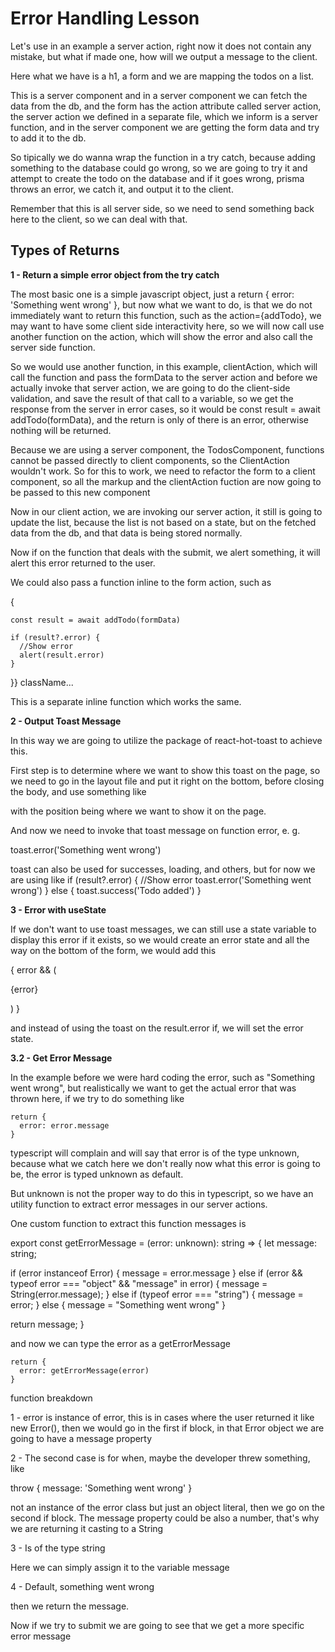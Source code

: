 # Error Handling Lesson

Let's use in an example a server action, right now it does not contain any mistake, but what if made one, how will we output
a message to the client.

Here what we have is a h1, a form and we are mapping the todos on a list.

This is a server component and in a server component we can fetch the data from the db, and the form has the action attribute
called server action, the server action we defined in a separate file, which we inform is a server function,  and in the
server component we are getting the form data and try to add it to the db.

So tipically we do wanna wrap the function in a try catch, because adding something to the database could go wrong, so
we are going to try it and attempt to create the todo on the database and if it goes wrong, prisma throws an error, we catch
it, and output it to the client.

Remember that this is all server side, so we need to send something back here to the client, so we can deal with that.

## Types of Returns

**1 - Return a simple error object from the try catch**

The most basic one is a simple javascript object, just a return { error: 'Something went wrong' }, but now what we want
to do, is that we do not immediately want to return this function, such as the action={addTodo}, we may want to have some
client side interactivity here, so we will now call use another function on the action, which will show the error and also
call the server side function.

So we would use another function, in this example, clientAction, which will call the function and pass the formData to the
server action and before we actually invoke that server action, we are going to do the client-side validation, and save the
result of that call to a variable, so we get the response from the server in error cases, so it would be
const result = await addTodo(formData), and the return is only of there is an error, otherwise nothing will be returned.

Because we are using a server component, the TodosComponent, functions cannot be passed directly to client components, so
the ClientAction wouldn't work. So for this to work, we need to refactor the form to a client component, so all the markup
and the clientAction fuction are now going to be passed to this new component

Now in our client action, we are invoking our server action, it still is going to update the list, because the list is not
based on a state, but on the fetched data from the db, and that data is being stored normally.

Now if on the function that deals with the submit, we alert something, it will alert this error returned to the user.

We could also pass a function inline to the form action, such as

<form action={async (formData: FormData) => {

    const result = await addTodo(formData)

    if (result?.error) {
      //Show error
      alert(result.error)
    }
  }} className...
>

This is a separate inline function which works the same.



**2 - Output Toast Message**

In this way we are going to utilize the package of react-hot-toast to achieve this.

First step is to determine where we want to show this toast on the page, so we
need to go in the layout file and put it right on the bottom, before closing the
body, and use something like

<Toaster position="top-right" /> with the position being where we want to show it
on the page.

And now we need to invoke that toast message on function error, e. g.

toast.error('Something went wrong')

toast can also be used for successes, loading, and others, but for now we are using
like 
if (result?.error) {
  //Show error
  toast.error('Something went wrong')
} else {
  toast.success('Todo added')
}

**3 - Error with useState**

If we don't want to use toast messages, we can still use a state variable to display
this error if it exists, so we would create an error state and all the way on the
bottom of the form, we would add this

 {
  error && (
    <p className="text-red-500">{error}</p>
  )
}

and instead of using the toast on the result.error if, we will set the error state.

**3.2 - Get Error Message**

In the example before we were hard coding the error, such as "Something went wrong",
but realistically we want to get the actual error that was thrown here, if we try
to do something like

    return {
      error: error.message
    }

typescript will complain and will say that error is of the type unknown, because
what we catch here we don't really now what this error is going to be, the error
is typed unknown as default.

But unknown is not the proper way to do this in typescript, so we have an utility
function to extract error messages in our server actions.

One custom function to extract this function messages is 

export const getErrorMessage = (error: unknown): string => {
  let message: string;

  if (error instanceof Error) {
    message = error.message
  } else if (error && typeof error === "object" && "message" in error) {
    message = String(error.message);
  } else if (typeof error === "string") {
    message = error;
  } else {
    message = "Something went wrong"
  }

  return message;
}


and now we can type the error as a getErrorMessage

    return {
      error: getErrorMessage(error)
    } 

function breakdown

1 - error is instance of error, this is in cases where the user returned it like
new Error(), then we would go in the first if block, in that Error object we are
going to have a message property

2 - The second case is for when, maybe the developer threw something, like

throw {
  message: 'Something went wrong'
}

not an instance of the error class but just an object literal, then we go on the
second if block. The message property could be also a number, that's why we are
returning it casting to a String

3 - Is of the type string

Here we can simply assign it to the variable message

4 - Default, something went wrong

then we return the message.

Now if we try to submit we are going to see that we get a more specific error message







